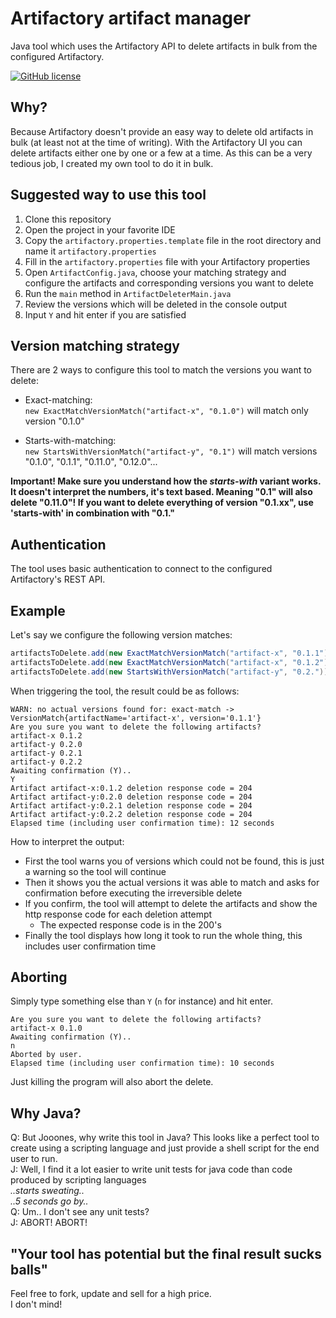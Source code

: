 # Artifactory artifact manager
Java tool which uses the Artifactory API to delete artifacts in bulk from the configured Artifactory.

[![GitHub license](https://img.shields.io/github/license/Jooones/artifactory-artifact-manager.svg)](https://github.com/Jooones/artifactory-artifact-manager/blob/master/LICENSE)

## Why?
Because Artifactory doesn't provide an easy way to delete old artifacts in bulk (at least not at the time of writing).
With the Artifactory UI you can delete artifacts either one by one or a few at a time. 
As this can be a very tedious job, I created my own tool to do it in bulk.

## Suggested way to use this tool
1. Clone this repository
1. Open the project in your favorite IDE
1. Copy the `artifactory.properties.template` file in the root directory and name it `artifactory.properties`
1. Fill in the `artifactory.properties` file with your Artifactory properties
1. Open `ArtifactConfig.java`, choose your matching strategy and configure the artifacts and corresponding versions you want to delete
1. Run the `main` method in `ArtifactDeleterMain.java`
1. Review the versions which will be deleted in the console output
1. Input `Y` and hit enter if you are satisfied

## Version matching strategy
There are 2 ways to configure this tool to match the versions you want to delete:
- Exact-matching:  
`new ExactMatchVersionMatch("artifact-x", "0.1.0")` will match only version "0.1.0"

- Starts-with-matching:  
`new StartsWithVersionMatch("artifact-y", "0.1")` will match versions "0.1.0", "0.1.1", "0.11.0", "0.12.0"...

**Important! Make sure you understand how the _starts-with_ variant works. 
It doesn't interpret the numbers, it's text based. Meaning "0.1" will also delete "0.11.0"! 
If you want to delete everything of version "0.1.xx", use 'starts-with' in combination with "0.1."**

## Authentication
The tool uses basic authentication to connect to the configured Artifactory's REST API.

## Example
Let's say we configure the following version matches:
```java
artifactsToDelete.add(new ExactMatchVersionMatch("artifact-x", "0.1.1"));
artifactsToDelete.add(new ExactMatchVersionMatch("artifact-x", "0.1.2"));
artifactsToDelete.add(new StartsWithVersionMatch("artifact-y", "0.2."));
```
When triggering the tool, the result could be as follows:
```
WARN: no actual versions found for: exact-match -> VersionMatch{artifactName='artifact-x', version='0.1.1'}
Are you sure you want to delete the following artifacts? 
artifact-x 0.1.2
artifact-y 0.2.0
artifact-y 0.2.1
artifact-y 0.2.2
Awaiting confirmation (Y)..
Y
Artifact artifact-x:0.1.2 deletion response code = 204
Artifact artifact-y:0.2.0 deletion response code = 204
Artifact artifact-y:0.2.1 deletion response code = 204
Artifact artifact-y:0.2.2 deletion response code = 204
Elapsed time (including user confirmation time): 12 seconds
```
How to interpret the output:
- First the tool warns you of versions which could not be found, this is just a warning so the tool will continue
- Then it shows you the actual versions it was able to match and asks for confirmation before executing the irreversible delete
- If you confirm, the tool will attempt to delete the artifacts and show the http response code for each deletion attempt
    - The expected response code is in the 200's
- Finally the tool displays how long it took to run the whole thing, this includes user confirmation time

## Aborting
Simply type something else than `Y` (`n` for instance) and hit enter.

```
Are you sure you want to delete the following artifacts? 
artifact-x 0.1.0
Awaiting confirmation (Y)..
n
Aborted by user.
Elapsed time (including user confirmation time): 10 seconds
```
Just killing the program will also abort the delete.

## Why Java?
Q: But Jooones, why write this tool in Java? This looks like a perfect tool to create using a scripting language and just provide a shell script for the end user to run.  
J: Well, I find it a lot easier to write unit tests for java code than code produced by scripting languages  
_..starts sweating.._  
_..5 seconds go by.._  
Q: Um.. I don't see any unit tests?  
J: ABORT! ABORT!

## "Your tool has potential but the final result sucks balls"
Feel free to fork, update and sell for a high price.  
I don't mind!  
